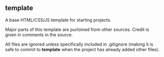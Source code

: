 <h2>template</h2>

<p>A base HTML/CSS/JS template for starting projects.</p>
<p>Major parts of this template are purloined from other sources. Credit is given in comments in the source.</p>
<p>All files are ignored unless specifically included in .gitignore (making it is safe to commit to <b>template</b> when the project has already added other files).</p>